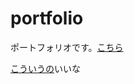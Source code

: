 # portfolio
ポートフォリオです。[こちら](https://projectormato.github.io/portfolio/)

[こういうの](https://andrewbanchich.gitlab.io/forty-jekyll-theme/)いいな
